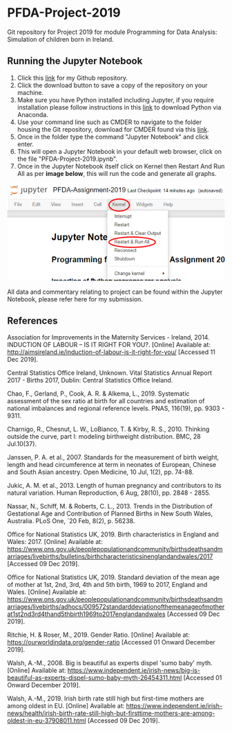 # PFDA-Project-2019
Git repository for Project 2019 for module Programming for Data Analysis: Simulation of children born in Ireland.

## Running the Jupyter Notebook
1. Click this [link](https://github.com/Dowline1/PFDA-Project-2019) for my Github repository.
2. Click the download button to save a copy of the repository on your machine.
3. Make sure you have Python installed including Jupyter, if you require installation please follow instructions in this [link](https://www.anaconda.com/distribution/) to download Python via Anaconda.
4. Use your command line such as CMDER to navigate to the folder housing the Git repository, download for CMDER found via this [link](https://cmder.net/).
5. Once in the folder type the command "Jupyter Notebook" and click enter.
6. This will open a Jupyter Notebook in your default web browser, click on the file "PFDA-Project-2019.ipynb".
7. Once in the Jupyter Notebook itself click on Kernel then Restart And Run All as per **image below**, this will run the code and generate all graphs.

<img  src="Resources/Jupyter_Instructions.png">

All data and commentary relating to project can be found within the Jupyter Notebook, please refer here for my submission.

## References
Association for Improvements in the Maternity Services - Ireland, 2014. INDUCTION OF LABOUR – IS IT RIGHT FOR YOU?. [Online] 
Available at: http://aimsireland.ie/induction-of-labour-is-it-right-for-you/
[Accessed 11 Dec 2019].

Central Statistics Office Ireland, Unknown. Vital Statistics Annual Report 2017 - Births 2017, Dublin: Central Statistics Office Ireland.

Chao, F., Gerland, P., Cook, A. R. & Alkema, L., 2019. Systematic assessment of the sex ratio at birth for all countries and estimation of national imbalances and regional reference levels. PNAS, 116(19), pp. 9303 - 9311.

Charnigo, R., Chesnut, L. W., LoBianco, T. & Kirby, R. S., 2010. Thinking outside the curve, part I: modeling birthweight distribution. BMC, 28 Jul.10(37).

Janssen, P. A. et al., 2007. Standards for the measurement of birth weight, length and head circumference at term in neonates of European, Chinese and South Asian ancestry. Open Medicine, 10 Jul, 1(2), pp. 74-88.

Jukic, A. M. et al., 2013. Length of human pregnancy and contributors to its natural variation. Human Reproduction, 6 Aug, 28(10), pp. 2848 - 2855.

Nassar, N., Schiff, M. & Roberts, C. L., 2013. Trends in the Distribution of Gestational Age and Contribution of Planned Births in New South Wales, Australia. PLoS One, `20 Feb, 8(2), p. 56238.

Office for National Statistics UK, 2019. Birth characteristics in England and Wales: 2017. [Online] 
Available at: https://www.ons.gov.uk/peoplepopulationandcommunity/birthsdeathsandmarriages/livebirths/bulletins/birthcharacteristicsinenglandandwales/2017
[Accessed 09 Dec 2019].

Office for National Statistics UK, 2019. Standard deviation of the mean age of mother at 1st, 2nd, 3rd, 4th and 5th birth, 1969 to 2017, England and Wales. [Online] 
Available at: https://www.ons.gov.uk/peoplepopulationandcommunity/birthsdeathsandmarriages/livebirths/adhocs/009572standarddeviationofthemeanageofmotherat1st2nd3rd4thand5thbirth1969to2017englandandwales
[Accessed 09 Dec 2019].

Ritchie, H. & Roser, M., 2019. Gender Ratio. [Online] 
Available at: https://ourworldindata.org/gender-ratio
[Accessed 01 Onward December 2019].

Walsh, A.-M., 2008. Big is beautiful as experts dispel 'sumo baby' myth. [Online] 
Available at: https://www.independent.ie/irish-news/big-is-beautiful-as-experts-dispel-sumo-baby-myth-26454311.html
[Accessed 01 Onward December 2019].

Walsh, A.-M., 2019. Irish birth rate still high but first-time mothers are among oldest in EU. [Online] 
Available at: https://www.independent.ie/irish-news/health/irish-birth-rate-still-high-but-firsttime-mothers-are-among-oldest-in-eu-37908011.html
[Accessed 09 Dec 2019].

